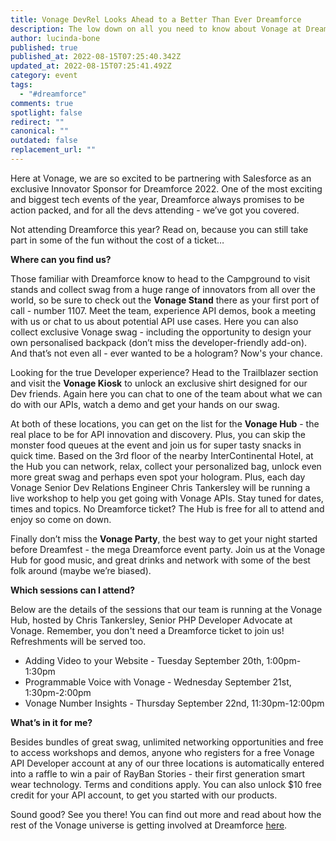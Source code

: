 ```yaml
---
title: Vonage DevRel Looks Ahead to a Better Than Ever Dreamforce
description: The low down on all you need to know about Vonage at Dreamforce 2022
author: lucinda-bone
published: true
published_at: 2022-08-15T07:25:40.342Z
updated_at: 2022-08-15T07:25:41.492Z
category: event
tags:
  - "#dreamforce"
comments: true
spotlight: false
redirect: ""
canonical: ""
outdated: false
replacement_url: ""
---
```

Here at Vonage, we are so excited to be partnering with Salesforce as an exclusive Innovator Sponsor for Dreamforce 2022. One of the most exciting and biggest tech events of the year, Dreamforce always promises to be action packed, and for all the devs attending - we’ve got you covered. 

Not attending Dreamforce this year? Read on, because you can still take part in some of the fun without the cost of a ticket… 

**Where can you find us?**

Those familiar with Dreamforce know to head to the Campground to visit stands and collect swag from a huge range of innovators from all over the world, so be sure to check out the **Vonage Stand** there as your first port of call - number 1107. Meet the team, experience API demos, book a meeting with us or chat to us about potential API use cases. Here you can also collect exclusive Vonage swag - including the opportunity to design your own personalised backpack (don’t miss the developer-friendly add-on). And that’s not even all - ever wanted to be a hologram? Now's your chance.

Looking for the true Developer experience? Head to the Trailblazer section and visit the **Vonage Kiosk** to unlock an exclusive shirt designed for our Dev friends. Again here you can chat to one of the team about what we can do with our APIs, watch a demo and get your hands on our swag. 

At both of these locations, you can get on the list for the **Vonage Hub** - the real place to be for API innovation and discovery. Plus, you can skip the monster food queues at the event and join us for super tasty snacks in quick time. Based on the 3rd floor of the nearby InterContinental Hotel, at the Hub you can network, relax, collect your personalized bag, unlock even more great swag and perhaps even spot your hologram. Plus, each day Vonage Senior Dev Relations Engineer Chris Tankersley will be running a live workshop to help you get going with Vonage APIs. Stay tuned for dates, times and topics. No Dreamforce ticket? The Hub is free for all to attend and enjoy so come on down. 

Finally don’t miss the **Vonage Party**, the best way to get your night started before Dreamfest - the mega Dreamforce event party. Join us at the Vonage Hub for good music, and great drinks and network with some of the best folk around (maybe we’re biased).  

**Which sessions can I attend?**

Below are the details of the sessions that our team is running at the Vonage Hub, hosted by Chris Tankersley, Senior PHP Developer Advocate at Vonage. Remember, you don't need a Dreamforce ticket to join us! Refreshments will be served too. 

* Adding Video to your Website - Tuesday September 20th, 1:00pm-1:30pm
* Programmable Voice with Vonage - Wednesday September 21st, 1:30pm-2:00pm
* Vonage Number Insights - Thursday September 22nd, 11:30pm-12:00pm

**What’s in it for me?**

Besides bundles of great swag, unlimited networking opportunities and free to access workshops and demos, anyone who registers for a free Vonage API Developer account at any of our three locations is automatically entered into a raffle to win a pair of RayBan Stories - their first generation smart wear technology. Terms and conditions apply. You can also unlock $10 free credit for your API account, to get you started with our products.

Sound good? See you there! You can find out more and read about how the rest of the Vonage universe is getting involved at Dreamforce [here](< https://www.vonage.com/events/Dreamforce2022/>).
